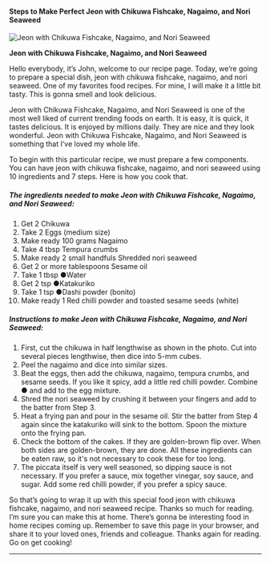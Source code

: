             

#### Steps to Make Perfect Jeon with Chikuwa Fishcake, Nagaimo, and Nori Seaweed

![Jeon with Chikuwa Fishcake, Nagaimo, and Nori Seaweed](https://img-global.cpcdn.com/recipes/5566291768246272/751x532cq70/jeon-with-chikuwa-fishcake-nagaimo-and-nori-seaweed-recipe-main-photo.jpg)

**Jeon with Chikuwa Fishcake, Nagaimo, and Nori Seaweed**

Hello everybody, it’s John, welcome to our recipe page. Today, we’re going to prepare a special dish, jeon with chikuwa fishcake, nagaimo, and nori seaweed. One of my favorites food recipes. For mine, I will make it a little bit tasty. This is gonna smell and look delicious.

Jeon with Chikuwa Fishcake, Nagaimo, and Nori Seaweed is one of the most well liked of current trending foods on earth. It is easy, it is quick, it tastes delicious. It is enjoyed by millions daily. They are nice and they look wonderful. Jeon with Chikuwa Fishcake, Nagaimo, and Nori Seaweed is something that I’ve loved my whole life.

To begin with this particular recipe, we must prepare a few components. You can have jeon with chikuwa fishcake, nagaimo, and nori seaweed using 10 ingredients and 7 steps. Here is how you cook that.

##### The ingredients needed to make Jeon with Chikuwa Fishcake, Nagaimo, and Nori Seaweed:

1.  Get 2 Chikuwa
2.  Take 2 Eggs (medium size)
3.  Make ready 100 grams Nagaimo
4.  Take 4 tbsp Tempura crumbs
5.  Make ready 2 small handfuls Shredded nori seaweed
6.  Get 2 or more tablespoons Sesame oil
7.  Take 1 tbsp ●Water
8.  Get 2 tsp ●Katakuriko
9.  Take 1 tsp ●Dashi powder (bonito)
10.  Make ready 1 Red chilli powder and toasted sesame seeds (white)

##### Instructions to make Jeon with Chikuwa Fishcake, Nagaimo, and Nori Seaweed:

1.  First, cut the chikuwa in half lengthwise as shown in the photo. Cut into several pieces lengthwise, then dice into 5-mm cubes.
2.  Peel the nagaimo and dice into similar sizes.
3.  Beat the eggs, then add the chikuwa, nagaimo, tempura crumbs, and sesame seeds. If you like it spicy, add a little red chilli powder. Combine ● and add to the egg mixture.
4.  Shred the nori seaweed by crushing it between your fingers and add to the batter from Step 3.
5.  Heat a frying pan and pour in the sesame oil. Stir the batter from Step 4 again since the katakuriko will sink to the bottom. Spoon the mixture onto the frying pan.
6.  Check the bottom of the cakes. If they are golden-brown flip over. When both sides are golden-brown, they are done. All these ingredients can be eaten raw, so it's not necessary to cook these for too long.
7.  The piccata itself is very well seasoned, so dipping sauce is not necessary. If you prefer a sauce, mix together vinegar, soy sauce, and sugar. Add some red chilli powder, if you prefer a spicy sauce.

So that’s going to wrap it up with this special food jeon with chikuwa fishcake, nagaimo, and nori seaweed recipe. Thanks so much for reading. I’m sure you can make this at home. There’s gonna be interesting food in home recipes coming up. Remember to save this page in your browser, and share it to your loved ones, friends and colleague. Thanks again for reading. Go on get cooking!

* * *